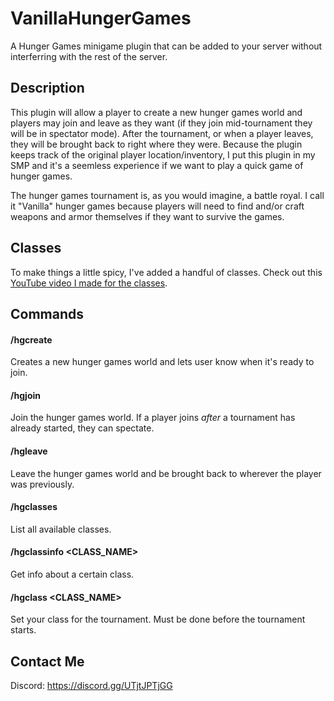 # VanillaHungerGames

A Hunger Games minigame plugin that can be added to 
your server without interferring with the rest of the server.

## Description
This plugin will allow a player to create a new hunger games world and players may
join and leave as they want (if they join mid-tournament they will be in spectator mode).
After the tournament, or when a player leaves, they will be brought back to right where
they were. Because the plugin keeps track of the original player location/inventory, I put 
this plugin in my SMP and it's a seemless experience if we want to play a quick game of hunger games.

The hunger games tournament is, as you would imagine, a battle royal. I call it "Vanilla"
hunger games because players will need to find and/or craft weapons and armor themselves if
they want to survive the games.

## Classes
To make things a little spicy, I've added a handful of classes. Check out this [YouTube video I made for the classes](https://www.youtube.com/watch?v=h8884krttm0&t=8s).

## Commands
#### /hgcreate
Creates a new hunger games world and lets user know when it's ready to join.
#### /hgjoin
Join the hunger games world. If a player joins _after_ a tournament has already started, they can spectate.
#### /hgleave
Leave the hunger games world and be brought back to wherever the player was previously.
#### /hgclasses
List all available classes.
#### /hgclassinfo <CLASS_NAME>
Get info about a certain class.
#### /hgclass <CLASS_NAME>
Set your class for the tournament. Must be done before the tournament starts.

## Contact Me
Discord: https://discord.gg/UTjtJPTjGG
